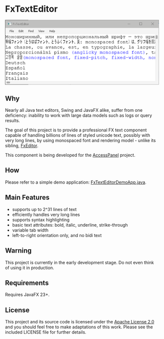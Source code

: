 # FxTextEditor

![screenshot](https://github.com/andy-goryachev/FxTextEditor/blob/master/doc/screenshot.png)


## Why ##

Nearly all Java text editors, Swing and JavaFX alike, suffer from one deficiency: inability to work with large 
data models such as logs or query results.

The goal of this project is to provide a professional FX text component capable of handling billions of 
lines of styled unicode text, possibly with very long lines, by using monospaced font and rendering model - 
unlike its sibling, [FxEditor](https://github.com/andy-goryachev/FxEditor).

This component is being developed for the [AccessPanel](https://github.com/andy-goryachev/AccessPanelPublic) project.


## How

Please refer to a simple demo application: [FxTextEditorDemoApp.java](https://github.com/andy-goryachev/FxTextEditor/blob/master/src/demo/fxtexteditor/FxTextEditorDemoApp.java).


## Main Features

* supports up to 2^31 lines of text
* efficiently handles very long lines
* supports syntax highlighting
* basic text attributes: bold, italic, underline, strike-through
* variable tab width
* left-to-right orientation only, and no bidi text


## Warning

This project is currently in the early development stage.  Do not even think of using it in production.


## Requirements

Requires JavaFX 23+.


## License

This project and its source code is licensed under the [Apache License 2.0](http://www.apache.org/licenses/LICENSE-2.0) and you should feel free to make adaptations of this work. Please see the included LICENSE file for further details.
